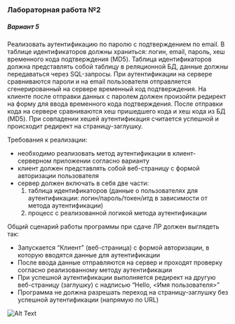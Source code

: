 ### Лабораторная работа №2

##### Вариант 5
Реализовать аутентификацию по паролю с подтверждением по email. В таблице идентификаторов должны храниться: логин, email, пароль, хеш временного кода подтверждения (MD5). Таблица идентификаторов должна представлять собой таблицу в реляционной БД, данные должны передаваться через SQL-запросы. При аутентификации на сервере сравниваются пароли и на email пользователя отправляется сгенерированный на сервере временный код подтверждения. На клиенте после отправки данных с паролем должен произойти редирект на форму для ввода временного кода подтверждения. После отправки кода на сервере сравниваются хеш пришедшего кода и хеш кода из БД (MD5). При совпадении хешей аутентификация считается успешной и происходит редирект на страницу-заглушку. 

Требования к реализации: 
- необходимо реализовать метод аутентификации в клиент-серверном приложении согласно варианту
- клиент должен представлять собой веб-страницу с формой авторизации пользователя 
- сервер должен включать в себя две части: 
    1) таблица идентификаторов (данные о пользователях для аутентификации: логин/пароль/токен/итд в зависимости от метода аутентификации) 
    2) процесс с реализованной логикой метода аутентификации

Общий сценарий работы программы при сдаче ЛР должен выглядеть так:
- Запускается “Клиент” (веб-страница) с формой авторизации, в которую вводятся данные для аутентификации
- После ввода данные отправляются на сервер и проходят проверку согласно реализованному методу аутентификации
- При успешной аутентификации выполняется редирект на другую веб-страницу (заглушку) с надписью “Hello, <Имя пользователя>”   
- Программа не должна разрешать переход на страницу-заглушку без успешной аутентификации (напрямую по URL)


![Alt Text](http://ipic.su/img/img7/fs/bandicam2020-11-1619-20-45-565.1605543905.gif)